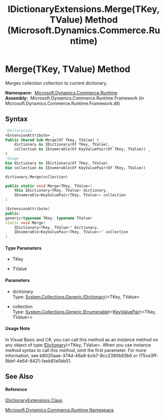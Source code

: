 ﻿---
title: IDictionaryExtensions.Merge(TKey, TValue) Method  (Microsoft.Dynamics.Commerce.Runtime)
TOCTitle: Merge(TKey, TValue) Method
ms:assetid: M:Microsoft.Dynamics.Commerce.Runtime.IDictionaryExtensions.Merge``2(System.Collections.Generic.IDictionary{``0,``1},System.Collections.Generic.IEnumerable{System.Collections.Generic.KeyValuePair{``0,``1}})
ms:mtpsurl: https://technet.microsoft.com/en-us/library/Dn718436(v=AX.60)
ms:contentKeyID: 62213559
ms.date: 05/18/2015
mtps_version: v=AX.60
f1_keywords:
- Microsoft.Dynamics.Commerce.Runtime.IDictionaryExtensions.Merge``2
dev_langs:
- CSharp
- C++
- VB
---

# Merge(TKey, TValue) Method

Merges collection collection to current dictionary.

**Namespace:**  [Microsoft.Dynamics.Commerce.Runtime](microsoft-dynamics-commerce-runtime-namespace.md)  
**Assembly:**  Microsoft.Dynamics.Commerce.Runtime.Framework (in Microsoft.Dynamics.Commerce.Runtime.Framework.dll)

## Syntax

``` vb
'Declaration
<ExtensionAttribute> _
Public Shared Sub Merge(Of TKey, TValue) ( _
    dictionary As IDictionary(Of TKey, TValue), _
    collection As IEnumerable(Of KeyValuePair(Of TKey, TValue)) _
)
'Usage
Dim dictionary As IDictionary(Of TKey, TValue)
Dim collection As IEnumerable(Of KeyValuePair(Of TKey, TValue))

dictionary.Merge(collection)
```

``` csharp
public static void Merge<TKey, TValue>(
    this IDictionary<TKey, TValue> dictionary,
    IEnumerable<KeyValuePair<TKey, TValue>> collection
)
```

``` c++
[ExtensionAttribute]
public:
generic<typename TKey, typename TValue>
static void Merge(
    IDictionary<TKey, TValue>^ dictionary, 
    IEnumerable<KeyValuePair<TKey, TValue>>^ collection
)
```

#### Type Parameters

  - TKey

<!-- end list -->

  - TValue

#### Parameters

  - dictionary  
    Type: [System.Collections.Generic.IDictionary](https://technet.microsoft.com/en-us/library/s4ys34ea\(v=ax.60\))\<TKey, TValue\>  

<!-- end list -->

  - collection  
    Type: [System.Collections.Generic.IEnumerable](https://technet.microsoft.com/en-us/library/9eekhta0\(v=ax.60\))\<[KeyValuePair](https://technet.microsoft.com/en-us/library/5tbh8a42\(v=ax.60\))\<TKey, TValue\>\>  

#### Usage Note

In Visual Basic and C\#, you can call this method as an instance method on any object of type [IDictionary](https://technet.microsoft.com/en-us/library/s4ys34ea\(v=ax.60\))\<TKey, TValue\>. When you use instance method syntax to call this method, omit the first parameter. For more information, see b8020aae-374d-46a9-bcb7-8cc2390b93b6 or 175ce3ff-9bbf-4e64-8421-faeb81a0bb51.

## See Also

#### Reference

[IDictionaryExtensions Class](idictionaryextensions-class-microsoft-dynamics-commerce-runtime.md)

[Microsoft.Dynamics.Commerce.Runtime Namespace](microsoft-dynamics-commerce-runtime-namespace.md)

